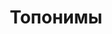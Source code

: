 ---
classes: wide
collection: toponyms
layout: collection
permalink: /toponyms
sidebar:
  navigation: toponyms
title: Топонимы
---